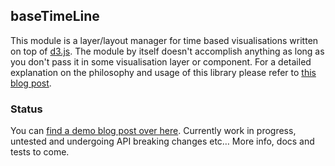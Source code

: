 ## baseTimeLine

This module is a layer/layout manager for time based visualisations written on top of [d3.js](http://d3js.org/).
The module by itself doesn't accomplish anything as long as you don't pass it in some visualisation layer or component.
For a detailed explanation on the philosophy and usage of this library please refer to [this blog post](http://wave.ircam.fr/publications/visual-tools/).

### Status
You can [find a demo blog post over here](http://wave.ircam.fr/publications/segment-components/).
Currently work in progress, untested and undergoing API breaking changes etc…
More info, docs and tests to come. 